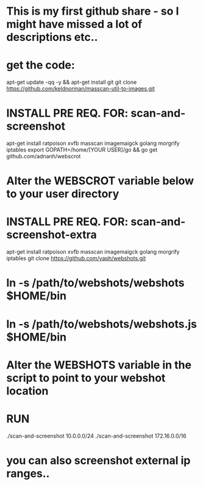 #
# This is my first github share - so I might have missed a lot of descriptions etc..
#
# get the code: 
 apt-get update -qq -y && apt-get install git
 git clone  https://github.com/keldnorman/masscan-util-to-images.git

# INSTALL PRE REQ. FOR: scan-and-screenshot
 apt-get install ratpoison xvfb masscan imagemaigck golang morgrify iptables
 export GOPATH=/home/[YOUR USER]/go && go get github.com/adnanh/webscrot
# Alter the WEBSCROT variable below to your user directory

# INSTALL PRE REQ. FOR: scan-and-screenshot-extra
apt-get install ratpoison xvfb masscan imagemaigck golang morgrify iptables
git clone https://github.com/yaph/webshots.git
#   ln -s /path/to/webshots/webshots $HOME/bin
#   ln -s /path/to/webshots/webshots.js $HOME/bin
# Alter the WEBSHOTS variable in the script to point to your webshot location

# RUN
./scan-and-screenshot 10.0.0.0/24
./scan-and-screenshot 172.16.0.0/16
# you can also screenshot external ip ranges..
